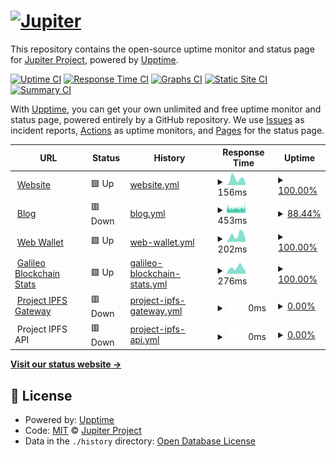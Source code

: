 # [![Jupiter](https://nodes.jup.io/img/brand/logo_letters.png)](https://jup.io)

This repository contains the open-source uptime monitor and status page for [Jupiter Project](https://jup.io), powered by [Upptime](https://github.com/upptime/upptime).

[![Uptime CI](https://github.com/jupiter-project/upptime/workflows/Uptime%20CI/badge.svg)](https://github.com/jupiter-project/upptime/actions?query=workflow%3A%22Uptime+CI%22)
[![Response Time CI](https://github.com/jupiter-project/upptime/workflows/Response%20Time%20CI/badge.svg)](https://github.com/jupiter-project/upptime/actions?query=workflow%3A%22Response+Time+CI%22)
[![Graphs CI](https://github.com/jupiter-project/upptime/workflows/Graphs%20CI/badge.svg)](https://github.com/jupiter-project/upptime/actions?query=workflow%3A%22Graphs+CI%22)
[![Static Site CI](https://github.com/jupiter-project/upptime/workflows/Static%20Site%20CI/badge.svg)](https://github.com/jupiter-project/upptime/actions?query=workflow%3A%22Static+Site+CI%22)
[![Summary CI](https://github.com/jupiter-project/upptime/workflows/Summary%20CI/badge.svg)](https://github.com/jupiter-project/upptime/actions?query=workflow%3A%22Summary+CI%22)

With [Upptime](https://upptime.js.org), you can get your own unlimited and free uptime monitor and status page, powered entirely by a GitHub repository. We use [Issues](https://github.com/jupiter-project/upptime/issues) as incident reports, [Actions](https://github.com/jupiter-project/upptime/actions) as uptime monitors, and [Pages](https://upptime.jup.io) for the status page.

<!--start: status pages-->
<!-- This summary is generated by Upptime (https://github.com/upptime/upptime) -->
<!-- Do not edit this manually, your changes will be overwritten -->
<!-- prettier-ignore -->
| URL | Status | History | Response Time | Uptime |
| --- | ------ | ------- | ------------- | ------ |
| <img alt="" src="https://icons.duckduckgo.com/ip3/jup.io.ico" height="13"> [Website](https://jup.io) | 🟩 Up | [website.yml](https://github.com/jupiter-project/upptime/commits/HEAD/history/website.yml) | <details><summary><img alt="Response time graph" src="./graphs/website/response-time-week.png" height="20"> 156ms</summary><br><a href="https://upptime.jup.io/history/website"><img alt="Response time 286" src="https://img.shields.io/endpoint?url=https%3A%2F%2Fraw.githubusercontent.com%2Fjupiter-project%2Fupptime%2FHEAD%2Fapi%2Fwebsite%2Fresponse-time.json"></a><br><a href="https://upptime.jup.io/history/website"><img alt="24-hour response time 40" src="https://img.shields.io/endpoint?url=https%3A%2F%2Fraw.githubusercontent.com%2Fjupiter-project%2Fupptime%2FHEAD%2Fapi%2Fwebsite%2Fresponse-time-day.json"></a><br><a href="https://upptime.jup.io/history/website"><img alt="7-day response time 156" src="https://img.shields.io/endpoint?url=https%3A%2F%2Fraw.githubusercontent.com%2Fjupiter-project%2Fupptime%2FHEAD%2Fapi%2Fwebsite%2Fresponse-time-week.json"></a><br><a href="https://upptime.jup.io/history/website"><img alt="30-day response time 218" src="https://img.shields.io/endpoint?url=https%3A%2F%2Fraw.githubusercontent.com%2Fjupiter-project%2Fupptime%2FHEAD%2Fapi%2Fwebsite%2Fresponse-time-month.json"></a><br><a href="https://upptime.jup.io/history/website"><img alt="1-year response time 249" src="https://img.shields.io/endpoint?url=https%3A%2F%2Fraw.githubusercontent.com%2Fjupiter-project%2Fupptime%2FHEAD%2Fapi%2Fwebsite%2Fresponse-time-year.json"></a></details> | <details><summary><a href="https://upptime.jup.io/history/website">100.00%</a></summary><a href="https://upptime.jup.io/history/website"><img alt="All-time uptime 99.57%" src="https://img.shields.io/endpoint?url=https%3A%2F%2Fraw.githubusercontent.com%2Fjupiter-project%2Fupptime%2FHEAD%2Fapi%2Fwebsite%2Fuptime.json"></a><br><a href="https://upptime.jup.io/history/website"><img alt="24-hour uptime 100.00%" src="https://img.shields.io/endpoint?url=https%3A%2F%2Fraw.githubusercontent.com%2Fjupiter-project%2Fupptime%2FHEAD%2Fapi%2Fwebsite%2Fuptime-day.json"></a><br><a href="https://upptime.jup.io/history/website"><img alt="7-day uptime 100.00%" src="https://img.shields.io/endpoint?url=https%3A%2F%2Fraw.githubusercontent.com%2Fjupiter-project%2Fupptime%2FHEAD%2Fapi%2Fwebsite%2Fuptime-week.json"></a><br><a href="https://upptime.jup.io/history/website"><img alt="30-day uptime 99.38%" src="https://img.shields.io/endpoint?url=https%3A%2F%2Fraw.githubusercontent.com%2Fjupiter-project%2Fupptime%2FHEAD%2Fapi%2Fwebsite%2Fuptime-month.json"></a><br><a href="https://upptime.jup.io/history/website"><img alt="1-year uptime 99.52%" src="https://img.shields.io/endpoint?url=https%3A%2F%2Fraw.githubusercontent.com%2Fjupiter-project%2Fupptime%2FHEAD%2Fapi%2Fwebsite%2Fuptime-year.json"></a></details>
| <img alt="" src="https://icons.duckduckgo.com/ip3/blog.jup.io.ico" height="13"> [Blog](https://blog.jup.io) | 🟥 Down | [blog.yml](https://github.com/jupiter-project/upptime/commits/HEAD/history/blog.yml) | <details><summary><img alt="Response time graph" src="./graphs/blog/response-time-week.png" height="20"> 453ms</summary><br><a href="https://upptime.jup.io/history/blog"><img alt="Response time 671" src="https://img.shields.io/endpoint?url=https%3A%2F%2Fraw.githubusercontent.com%2Fjupiter-project%2Fupptime%2FHEAD%2Fapi%2Fblog%2Fresponse-time.json"></a><br><a href="https://upptime.jup.io/history/blog"><img alt="24-hour response time 459" src="https://img.shields.io/endpoint?url=https%3A%2F%2Fraw.githubusercontent.com%2Fjupiter-project%2Fupptime%2FHEAD%2Fapi%2Fblog%2Fresponse-time-day.json"></a><br><a href="https://upptime.jup.io/history/blog"><img alt="7-day response time 453" src="https://img.shields.io/endpoint?url=https%3A%2F%2Fraw.githubusercontent.com%2Fjupiter-project%2Fupptime%2FHEAD%2Fapi%2Fblog%2Fresponse-time-week.json"></a><br><a href="https://upptime.jup.io/history/blog"><img alt="30-day response time 477" src="https://img.shields.io/endpoint?url=https%3A%2F%2Fraw.githubusercontent.com%2Fjupiter-project%2Fupptime%2FHEAD%2Fapi%2Fblog%2Fresponse-time-month.json"></a><br><a href="https://upptime.jup.io/history/blog"><img alt="1-year response time 644" src="https://img.shields.io/endpoint?url=https%3A%2F%2Fraw.githubusercontent.com%2Fjupiter-project%2Fupptime%2FHEAD%2Fapi%2Fblog%2Fresponse-time-year.json"></a></details> | <details><summary><a href="https://upptime.jup.io/history/blog">88.44%</a></summary><a href="https://upptime.jup.io/history/blog"><img alt="All-time uptime 92.92%" src="https://img.shields.io/endpoint?url=https%3A%2F%2Fraw.githubusercontent.com%2Fjupiter-project%2Fupptime%2FHEAD%2Fapi%2Fblog%2Fuptime.json"></a><br><a href="https://upptime.jup.io/history/blog"><img alt="24-hour uptime 89.35%" src="https://img.shields.io/endpoint?url=https%3A%2F%2Fraw.githubusercontent.com%2Fjupiter-project%2Fupptime%2FHEAD%2Fapi%2Fblog%2Fuptime-day.json"></a><br><a href="https://upptime.jup.io/history/blog"><img alt="7-day uptime 88.44%" src="https://img.shields.io/endpoint?url=https%3A%2F%2Fraw.githubusercontent.com%2Fjupiter-project%2Fupptime%2FHEAD%2Fapi%2Fblog%2Fuptime-week.json"></a><br><a href="https://upptime.jup.io/history/blog"><img alt="30-day uptime 94.63%" src="https://img.shields.io/endpoint?url=https%3A%2F%2Fraw.githubusercontent.com%2Fjupiter-project%2Fupptime%2FHEAD%2Fapi%2Fblog%2Fuptime-month.json"></a><br><a href="https://upptime.jup.io/history/blog"><img alt="1-year uptime 92.04%" src="https://img.shields.io/endpoint?url=https%3A%2F%2Fraw.githubusercontent.com%2Fjupiter-project%2Fupptime%2FHEAD%2Fapi%2Fblog%2Fuptime-year.json"></a></details>
| <img alt="" src="https://icons.duckduckgo.com/ip3/nodes.jup.io.ico" height="13"> [Web Wallet](https://nodes.jup.io) | 🟩 Up | [web-wallet.yml](https://github.com/jupiter-project/upptime/commits/HEAD/history/web-wallet.yml) | <details><summary><img alt="Response time graph" src="./graphs/web-wallet/response-time-week.png" height="20"> 202ms</summary><br><a href="https://upptime.jup.io/history/web-wallet"><img alt="Response time 288" src="https://img.shields.io/endpoint?url=https%3A%2F%2Fraw.githubusercontent.com%2Fjupiter-project%2Fupptime%2FHEAD%2Fapi%2Fweb-wallet%2Fresponse-time.json"></a><br><a href="https://upptime.jup.io/history/web-wallet"><img alt="24-hour response time 83" src="https://img.shields.io/endpoint?url=https%3A%2F%2Fraw.githubusercontent.com%2Fjupiter-project%2Fupptime%2FHEAD%2Fapi%2Fweb-wallet%2Fresponse-time-day.json"></a><br><a href="https://upptime.jup.io/history/web-wallet"><img alt="7-day response time 202" src="https://img.shields.io/endpoint?url=https%3A%2F%2Fraw.githubusercontent.com%2Fjupiter-project%2Fupptime%2FHEAD%2Fapi%2Fweb-wallet%2Fresponse-time-week.json"></a><br><a href="https://upptime.jup.io/history/web-wallet"><img alt="30-day response time 235" src="https://img.shields.io/endpoint?url=https%3A%2F%2Fraw.githubusercontent.com%2Fjupiter-project%2Fupptime%2FHEAD%2Fapi%2Fweb-wallet%2Fresponse-time-month.json"></a><br><a href="https://upptime.jup.io/history/web-wallet"><img alt="1-year response time 284" src="https://img.shields.io/endpoint?url=https%3A%2F%2Fraw.githubusercontent.com%2Fjupiter-project%2Fupptime%2FHEAD%2Fapi%2Fweb-wallet%2Fresponse-time-year.json"></a></details> | <details><summary><a href="https://upptime.jup.io/history/web-wallet">100.00%</a></summary><a href="https://upptime.jup.io/history/web-wallet"><img alt="All-time uptime 99.12%" src="https://img.shields.io/endpoint?url=https%3A%2F%2Fraw.githubusercontent.com%2Fjupiter-project%2Fupptime%2FHEAD%2Fapi%2Fweb-wallet%2Fuptime.json"></a><br><a href="https://upptime.jup.io/history/web-wallet"><img alt="24-hour uptime 100.00%" src="https://img.shields.io/endpoint?url=https%3A%2F%2Fraw.githubusercontent.com%2Fjupiter-project%2Fupptime%2FHEAD%2Fapi%2Fweb-wallet%2Fuptime-day.json"></a><br><a href="https://upptime.jup.io/history/web-wallet"><img alt="7-day uptime 100.00%" src="https://img.shields.io/endpoint?url=https%3A%2F%2Fraw.githubusercontent.com%2Fjupiter-project%2Fupptime%2FHEAD%2Fapi%2Fweb-wallet%2Fuptime-week.json"></a><br><a href="https://upptime.jup.io/history/web-wallet"><img alt="30-day uptime 92.95%" src="https://img.shields.io/endpoint?url=https%3A%2F%2Fraw.githubusercontent.com%2Fjupiter-project%2Fupptime%2FHEAD%2Fapi%2Fweb-wallet%2Fuptime-month.json"></a><br><a href="https://upptime.jup.io/history/web-wallet"><img alt="1-year uptime 99.01%" src="https://img.shields.io/endpoint?url=https%3A%2F%2Fraw.githubusercontent.com%2Fjupiter-project%2Fupptime%2FHEAD%2Fapi%2Fweb-wallet%2Fuptime-year.json"></a></details>
| <img alt="" src="https://icons.duckduckgo.com/ip3/galileo.jup.io.ico" height="13"> [Galileo Blockchain Stats](https://galileo.jup.io) | 🟩 Up | [galileo-blockchain-stats.yml](https://github.com/jupiter-project/upptime/commits/HEAD/history/galileo-blockchain-stats.yml) | <details><summary><img alt="Response time graph" src="./graphs/galileo-blockchain-stats/response-time-week.png" height="20"> 276ms</summary><br><a href="https://upptime.jup.io/history/galileo-blockchain-stats"><img alt="Response time 323" src="https://img.shields.io/endpoint?url=https%3A%2F%2Fraw.githubusercontent.com%2Fjupiter-project%2Fupptime%2FHEAD%2Fapi%2Fgalileo-blockchain-stats%2Fresponse-time.json"></a><br><a href="https://upptime.jup.io/history/galileo-blockchain-stats"><img alt="24-hour response time 129" src="https://img.shields.io/endpoint?url=https%3A%2F%2Fraw.githubusercontent.com%2Fjupiter-project%2Fupptime%2FHEAD%2Fapi%2Fgalileo-blockchain-stats%2Fresponse-time-day.json"></a><br><a href="https://upptime.jup.io/history/galileo-blockchain-stats"><img alt="7-day response time 276" src="https://img.shields.io/endpoint?url=https%3A%2F%2Fraw.githubusercontent.com%2Fjupiter-project%2Fupptime%2FHEAD%2Fapi%2Fgalileo-blockchain-stats%2Fresponse-time-week.json"></a><br><a href="https://upptime.jup.io/history/galileo-blockchain-stats"><img alt="30-day response time 355" src="https://img.shields.io/endpoint?url=https%3A%2F%2Fraw.githubusercontent.com%2Fjupiter-project%2Fupptime%2FHEAD%2Fapi%2Fgalileo-blockchain-stats%2Fresponse-time-month.json"></a><br><a href="https://upptime.jup.io/history/galileo-blockchain-stats"><img alt="1-year response time 326" src="https://img.shields.io/endpoint?url=https%3A%2F%2Fraw.githubusercontent.com%2Fjupiter-project%2Fupptime%2FHEAD%2Fapi%2Fgalileo-blockchain-stats%2Fresponse-time-year.json"></a></details> | <details><summary><a href="https://upptime.jup.io/history/galileo-blockchain-stats">100.00%</a></summary><a href="https://upptime.jup.io/history/galileo-blockchain-stats"><img alt="All-time uptime 99.98%" src="https://img.shields.io/endpoint?url=https%3A%2F%2Fraw.githubusercontent.com%2Fjupiter-project%2Fupptime%2FHEAD%2Fapi%2Fgalileo-blockchain-stats%2Fuptime.json"></a><br><a href="https://upptime.jup.io/history/galileo-blockchain-stats"><img alt="24-hour uptime 100.00%" src="https://img.shields.io/endpoint?url=https%3A%2F%2Fraw.githubusercontent.com%2Fjupiter-project%2Fupptime%2FHEAD%2Fapi%2Fgalileo-blockchain-stats%2Fuptime-day.json"></a><br><a href="https://upptime.jup.io/history/galileo-blockchain-stats"><img alt="7-day uptime 100.00%" src="https://img.shields.io/endpoint?url=https%3A%2F%2Fraw.githubusercontent.com%2Fjupiter-project%2Fupptime%2FHEAD%2Fapi%2Fgalileo-blockchain-stats%2Fuptime-week.json"></a><br><a href="https://upptime.jup.io/history/galileo-blockchain-stats"><img alt="30-day uptime 100.00%" src="https://img.shields.io/endpoint?url=https%3A%2F%2Fraw.githubusercontent.com%2Fjupiter-project%2Fupptime%2FHEAD%2Fapi%2Fgalileo-blockchain-stats%2Fuptime-month.json"></a><br><a href="https://upptime.jup.io/history/galileo-blockchain-stats"><img alt="1-year uptime 99.97%" src="https://img.shields.io/endpoint?url=https%3A%2F%2Fraw.githubusercontent.com%2Fjupiter-project%2Fupptime%2FHEAD%2Fapi%2Fgalileo-blockchain-stats%2Fuptime-year.json"></a></details>
| <img alt="" src="https://icons.duckduckgo.com/ip3/gravity.jup.io.ico" height="13"> [Project IPFS Gateway](https://gravity.jup.io/ipfs/QmSxJqjPsnHUY9XNBYWVTWHiQuXUvapZtDEL2tBkBSSNsE?filename=Layer%201-AnimatedJup%20(1).mp4) | 🟥 Down | [project-ipfs-gateway.yml](https://github.com/jupiter-project/upptime/commits/HEAD/history/project-ipfs-gateway.yml) | <details><summary><img alt="Response time graph" src="./graphs/project-ipfs-gateway/response-time-week.png" height="20"> 0ms</summary><br><a href="https://upptime.jup.io/history/project-ipfs-gateway"><img alt="Response time 189" src="https://img.shields.io/endpoint?url=https%3A%2F%2Fraw.githubusercontent.com%2Fjupiter-project%2Fupptime%2FHEAD%2Fapi%2Fproject-ipfs-gateway%2Fresponse-time.json"></a><br><a href="https://upptime.jup.io/history/project-ipfs-gateway"><img alt="24-hour response time 0" src="https://img.shields.io/endpoint?url=https%3A%2F%2Fraw.githubusercontent.com%2Fjupiter-project%2Fupptime%2FHEAD%2Fapi%2Fproject-ipfs-gateway%2Fresponse-time-day.json"></a><br><a href="https://upptime.jup.io/history/project-ipfs-gateway"><img alt="7-day response time 0" src="https://img.shields.io/endpoint?url=https%3A%2F%2Fraw.githubusercontent.com%2Fjupiter-project%2Fupptime%2FHEAD%2Fapi%2Fproject-ipfs-gateway%2Fresponse-time-week.json"></a><br><a href="https://upptime.jup.io/history/project-ipfs-gateway"><img alt="30-day response time 0" src="https://img.shields.io/endpoint?url=https%3A%2F%2Fraw.githubusercontent.com%2Fjupiter-project%2Fupptime%2FHEAD%2Fapi%2Fproject-ipfs-gateway%2Fresponse-time-month.json"></a><br><a href="https://upptime.jup.io/history/project-ipfs-gateway"><img alt="1-year response time 170" src="https://img.shields.io/endpoint?url=https%3A%2F%2Fraw.githubusercontent.com%2Fjupiter-project%2Fupptime%2FHEAD%2Fapi%2Fproject-ipfs-gateway%2Fresponse-time-year.json"></a></details> | <details><summary><a href="https://upptime.jup.io/history/project-ipfs-gateway">0.00%</a></summary><a href="https://upptime.jup.io/history/project-ipfs-gateway"><img alt="All-time uptime 1.36%" src="https://img.shields.io/endpoint?url=https%3A%2F%2Fraw.githubusercontent.com%2Fjupiter-project%2Fupptime%2FHEAD%2Fapi%2Fproject-ipfs-gateway%2Fuptime.json"></a><br><a href="https://upptime.jup.io/history/project-ipfs-gateway"><img alt="24-hour uptime 0.00%" src="https://img.shields.io/endpoint?url=https%3A%2F%2Fraw.githubusercontent.com%2Fjupiter-project%2Fupptime%2FHEAD%2Fapi%2Fproject-ipfs-gateway%2Fuptime-day.json"></a><br><a href="https://upptime.jup.io/history/project-ipfs-gateway"><img alt="7-day uptime 0.00%" src="https://img.shields.io/endpoint?url=https%3A%2F%2Fraw.githubusercontent.com%2Fjupiter-project%2Fupptime%2FHEAD%2Fapi%2Fproject-ipfs-gateway%2Fuptime-week.json"></a><br><a href="https://upptime.jup.io/history/project-ipfs-gateway"><img alt="30-day uptime 1.38%" src="https://img.shields.io/endpoint?url=https%3A%2F%2Fraw.githubusercontent.com%2Fjupiter-project%2Fupptime%2FHEAD%2Fapi%2Fproject-ipfs-gateway%2Fuptime-month.json"></a><br><a href="https://upptime.jup.io/history/project-ipfs-gateway"><img alt="1-year uptime 0.00%" src="https://img.shields.io/endpoint?url=https%3A%2F%2Fraw.githubusercontent.com%2Fjupiter-project%2Fupptime%2FHEAD%2Fapi%2Fproject-ipfs-gateway%2Fuptime-year.json"></a></details>
| <img alt="" src="https://icons.duckduckgo.com/ip3/null.ico" height="13"> Project IPFS API | 🟥 Down | [project-ipfs-api.yml](https://github.com/jupiter-project/upptime/commits/HEAD/history/project-ipfs-api.yml) | <details><summary><img alt="Response time graph" src="./graphs/project-ipfs-api/response-time-week.png" height="20"> 0ms</summary><br><a href="https://upptime.jup.io/history/project-ipfs-api"><img alt="Response time 174" src="https://img.shields.io/endpoint?url=https%3A%2F%2Fraw.githubusercontent.com%2Fjupiter-project%2Fupptime%2FHEAD%2Fapi%2Fproject-ipfs-api%2Fresponse-time.json"></a><br><a href="https://upptime.jup.io/history/project-ipfs-api"><img alt="24-hour response time 0" src="https://img.shields.io/endpoint?url=https%3A%2F%2Fraw.githubusercontent.com%2Fjupiter-project%2Fupptime%2FHEAD%2Fapi%2Fproject-ipfs-api%2Fresponse-time-day.json"></a><br><a href="https://upptime.jup.io/history/project-ipfs-api"><img alt="7-day response time 0" src="https://img.shields.io/endpoint?url=https%3A%2F%2Fraw.githubusercontent.com%2Fjupiter-project%2Fupptime%2FHEAD%2Fapi%2Fproject-ipfs-api%2Fresponse-time-week.json"></a><br><a href="https://upptime.jup.io/history/project-ipfs-api"><img alt="30-day response time 0" src="https://img.shields.io/endpoint?url=https%3A%2F%2Fraw.githubusercontent.com%2Fjupiter-project%2Fupptime%2FHEAD%2Fapi%2Fproject-ipfs-api%2Fresponse-time-month.json"></a><br><a href="https://upptime.jup.io/history/project-ipfs-api"><img alt="1-year response time 170" src="https://img.shields.io/endpoint?url=https%3A%2F%2Fraw.githubusercontent.com%2Fjupiter-project%2Fupptime%2FHEAD%2Fapi%2Fproject-ipfs-api%2Fresponse-time-year.json"></a></details> | <details><summary><a href="https://upptime.jup.io/history/project-ipfs-api">0.00%</a></summary><a href="https://upptime.jup.io/history/project-ipfs-api"><img alt="All-time uptime 1.35%" src="https://img.shields.io/endpoint?url=https%3A%2F%2Fraw.githubusercontent.com%2Fjupiter-project%2Fupptime%2FHEAD%2Fapi%2Fproject-ipfs-api%2Fuptime.json"></a><br><a href="https://upptime.jup.io/history/project-ipfs-api"><img alt="24-hour uptime 0.00%" src="https://img.shields.io/endpoint?url=https%3A%2F%2Fraw.githubusercontent.com%2Fjupiter-project%2Fupptime%2FHEAD%2Fapi%2Fproject-ipfs-api%2Fuptime-day.json"></a><br><a href="https://upptime.jup.io/history/project-ipfs-api"><img alt="7-day uptime 0.00%" src="https://img.shields.io/endpoint?url=https%3A%2F%2Fraw.githubusercontent.com%2Fjupiter-project%2Fupptime%2FHEAD%2Fapi%2Fproject-ipfs-api%2Fuptime-week.json"></a><br><a href="https://upptime.jup.io/history/project-ipfs-api"><img alt="30-day uptime 1.38%" src="https://img.shields.io/endpoint?url=https%3A%2F%2Fraw.githubusercontent.com%2Fjupiter-project%2Fupptime%2FHEAD%2Fapi%2Fproject-ipfs-api%2Fuptime-month.json"></a><br><a href="https://upptime.jup.io/history/project-ipfs-api"><img alt="1-year uptime 0.00%" src="https://img.shields.io/endpoint?url=https%3A%2F%2Fraw.githubusercontent.com%2Fjupiter-project%2Fupptime%2FHEAD%2Fapi%2Fproject-ipfs-api%2Fuptime-year.json"></a></details>

<!--end: status pages-->

[**Visit our status website →**](https://upptime.jup.io)

## 📄 License

- Powered by: [Upptime](https://github.com/upptime/upptime)
- Code: [MIT](./LICENSE) © [Jupiter Project](https://jup.io)
- Data in the `./history` directory: [Open Database License](https://opendatacommons.org/licenses/odbl/1-0/)
